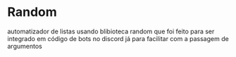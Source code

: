 # Random
automatizador de listas usando blibioteca random que foi feito para ser integrado em código de bots no discord já para facilitar com a passagem de argumentos
